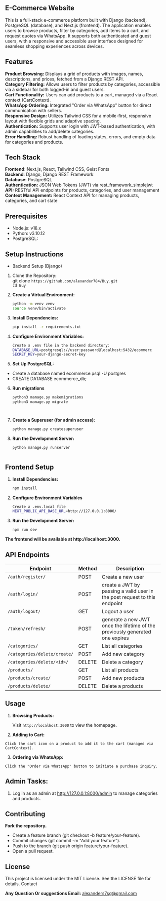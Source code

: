 ## E-Commerce Website
<p>This is a full-stack e-commerce platform built with Django (backend), PostgreSQL (database), and Next.js (frontend). The application enables users to browse products, filter by categories, add items to a cart, and request quotes via WhatsApp. It supports both authenticated and guest users, with a responsive and accessible user interface designed for seamless shopping experiences across devices.</p>

## Features

**Product Browsing:** Displays a grid of products with images, names, descriptions, and prices, fetched from a Django REST API. </br>
**Category Filtering:** Allows users to filter products by categories, accessible via a sidebar for both logged-in and guest users.</br>
**Cart Functionality:** Users can add products to a cart, managed via a React context (CartContext).</br>
**WhatsApp Ordering:** Integrated "Order via WhatsApp" button for direct communication with sellers.</br>
**Responsive Design:** Utilizes Tailwind CSS for a mobile-first, responsive layout with flexible grids and adaptive spacing.</br>
**Authentication:** Supports user login with JWT-based authentication, with admin capabilities to add/delete categories.</br>
**Error Handling:** Robust handling of loading states, errors, and empty data for categories and products.</br>

## Tech Stack
**Frontend**: Next.js, React, Tailwind CSS, Geist Fonts </br>
**Backend**: Django, Django REST Framework </br>
**Database:** PostgreSQL </br>
**Authentication:** JSON Web Tokens (JWT) via rest_framework_simplejwt </br>
**API:** RESTful API endpoints for products, categories, and user management </br>
**Context Management:** React Context API for managing products, categories, and cart state </br>


## Prerequisites

* Node.js: v18.x 
* Python: v3.10.12
* PostgreSQL:

## Setup Instructions
* Backend Setup (Django)

1. Clone the Repository: </br>
git clone `https://github.com/alexander784/Buy.git` </br>
`cd Buy`


2. **Create a Virtual Environment:**
   ```bash
   python -m venv venv
   source venv/bin/activate


3. **Install Dependencies:**
   ```bash
   pip install -r requirements.txt


4. **Configure Environment Variables:**
   ```bash
   Create a .env file in the backend directory:
   DATABASE_URL=postgresql://user:password@localhost:5432/ecommerc
   SECRET_KEY=your-django-secret-key


5. **Set Up PostgreSQL:**

* Create a database named ecommerce:psql -U postgres
* CREATE DATABASE ecommerce_db;



6. **Run migrations**
   ```bash
   python3 manage.py makemigrations
   python3 manage.py migrate




7. **Create a Superuser (for admin access):**
   ```bash
   python manage.py createsuperuser


8. **Run the Development Server:**
   ```bash
   python manage.py runserver



## Frontend Setup

1. **Install Dependencies:**
   ```bash
   npm install

2. **Configure Environment Variables**
   ```bash
   Create a .env.local file
   NEXT_PUBLIC_API_BASE_URL=http://127.0.0.1:8000/


3. **Run the Development Server:**
   ```bash
   npm run dev


**The frontend will be available at http://localhost:3000.**



## API Endpoints

| Endpoint                          | Method | Description                  |
|--------------------------------   |--------|------------------------------|
| `/auth/register/`                 | POST   | Create a new user           |
| `/auth/login/`                    | POST   | create a JWT by passing a valid user in the post request to this endpoint  |
| `/auth/logout/`                   | GET    | Logout a user        |
| `/token/refresh/`                 | POST   | generate a new JWT once the lifetime of the previously generated one expires   |
| `/categories/`             | GET    | List all categories           |
| `/categories/delete/create/` | POST | Add new category           |
| `/categories/delete/<id>/` | DELETE | Delete a category            |
| `/products/`               | GET    | List all products    |
| `/products/create/`           | POST    | Add new products    |
| `/products/delete/`           | DELETE  | Delete a products    |


## Usage

1. **Browsing Products:**

   Visit `http://localhost:3000` to view the homepage.

2. **Adding to Cart:**

`Click the cart icon on a product to add it to the cart (managed via CartContext).`


3. **Ordering via WhatsApp:**


`Click the "Order via WhatsApp" button to initiate a purchase inquiry.`


## Admin Tasks:

1. Log in as an admin at http://127.0.0.1:8000/admin to manage categories and products.



## Contributing

**Fork the repository.**
* Create a feature branch (git checkout -b feature/your-feature).
* Commit changes (git commit -m "Add your feature").
* Push to the branch (git push origin feature/your-feature).
* Open a pull request.

## License
This project is licensed under the MIT License. See the LICENSE file for details.
Contact

**Any Question Or suggestions Email:**
alexanders7sg@gmail.com